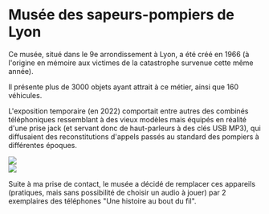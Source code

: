 # Musée des sapeurs-pompiers de Lyon

Ce musée, situé dans le 9e arrondissement à Lyon, a été créé en 1966 (à l'origine en mémoire aux victimes de la catastrophe survenue cette même année).

Il présente plus de 3000 objets ayant attrait à ce métier, ainsi que 160 véhicules.

L'exposition temporaire (en 2022) comportait entre autres des combinés téléphoniques ressemblant à des vieux modèles mais équipés en réalité d'une prise jack (et servant donc de haut-parleurs à des clés USB MP3), qui diffusaient des reconstitutions d'appels passés au standard des pompiers à différentes époques.

<div id="phone_gallery">
  <div class="phone"><img src="https://user-images.githubusercontent.com/1282106/173734283-8ccc4858-df71-4f59-82b5-ca68237a80c7.jpg" /></div>
  <div class="phone"><img src="https://user-images.githubusercontent.com/1282106/173734286-43b04b4c-f51d-4ece-b9a6-2bb0872ed212.jpg" /></div>
</div>

Suite à ma prise de contact, le musée a décidé de remplacer ces appareils (pratiques, mais sans possibilité de choisir un audio à jouer) par 2 exemplaires des téléphones "Une histoire au bout du fil".
